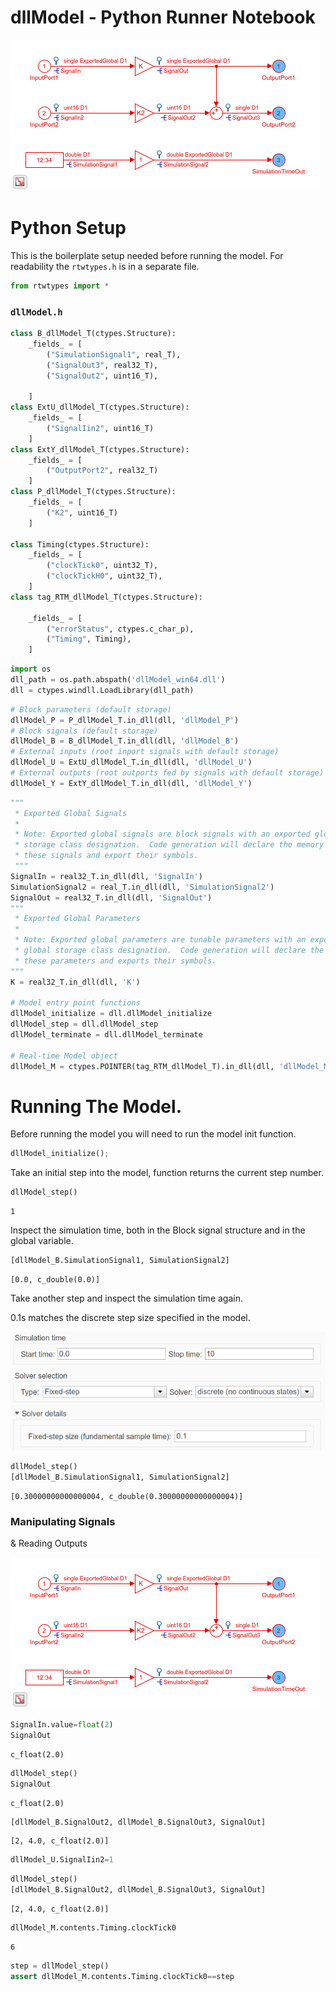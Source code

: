 # dllModel - Python Runner Notebook

![](dllModel.png)

# Python Setup

This is the boilerplate setup needed before running the model. For readability the `rtwtypes.h` is in a separate file.


```python
from rtwtypes import *
```

### ```dllModel.h```


```python
class B_dllModel_T(ctypes.Structure):
    _fields_ = [
        ("SimulationSignal1", real_T),
        ("SignalOut3", real32_T),
        ("SignalOut2", uint16_T),
        
    ]
class ExtU_dllModel_T(ctypes.Structure):
    _fields_ = [
        ("SignalIin2", uint16_T)
    ]
class ExtY_dllModel_T(ctypes.Structure):
    _fields_ = [
        ("OutputPort2", real32_T)
    ]
class P_dllModel_T(ctypes.Structure):
    _fields_ = [
        ("K2", uint16_T)
    ]
    
class Timing(ctypes.Structure):
    _fields_ = [
        ("clockTick0", uint32_T),
        ("clockTickH0", uint32_T),
    ]
class tag_RTM_dllModel_T(ctypes.Structure):
    
    _fields_ = [
        ("errorStatus", ctypes.c_char_p),
        ("Timing", Timing),
    ]
```


```python
import os
dll_path = os.path.abspath('dllModel_win64.dll')
dll = ctypes.windll.LoadLibrary(dll_path)
```


```python
# Block parameters (default storage)
dllModel_P = P_dllModel_T.in_dll(dll, 'dllModel_P')
# Block signals (default storage)
dllModel_B = B_dllModel_T.in_dll(dll, 'dllModel_B')
# External inputs (root inport signals with default storage)
dllModel_U = ExtU_dllModel_T.in_dll(dll, 'dllModel_U')
# External outputs (root outports fed by signals with default storage)
dllModel_Y = ExtY_dllModel_T.in_dll(dll, 'dllModel_Y')
```


```python
"""
 * Exported Global Signals
 *
 * Note: Exported global signals are block signals with an exported global
 * storage class designation.  Code generation will declare the memory for
 * these signals and export their symbols.
 """
SignalIn = real32_T.in_dll(dll, 'SignalIn')
SimulationSignal2 = real_T.in_dll(dll, 'SimulationSignal2')
SignalOut = real32_T.in_dll(dll, 'SignalOut')
"""
 * Exported Global Parameters
 *
 * Note: Exported global parameters are tunable parameters with an exported
 * global storage class designation.  Code generation will declare the memory for
 * these parameters and exports their symbols.
"""
K = real32_T.in_dll(dll, 'K')

# Model entry point functions
dllModel_initialize = dll.dllModel_initialize
dllModel_step = dll.dllModel_step
dllModel_terminate = dll.dllModel_terminate

# Real-time Model object
dllModel_M = ctypes.POINTER(tag_RTM_dllModel_T).in_dll(dll, 'dllModel_M')
```

# Running The Model.

Before running the model you will need to run the model init function.


```python
dllModel_initialize();
```

Take an initial step into the model, function returns the current step number.


```python
dllModel_step()
```




    1



Inspect the simulation time, both in the Block signal structure and in the global variable.


```python
[dllModel_B.SimulationSignal1, SimulationSignal2]
```




    [0.0, c_double(0.0)]



Take another step and inspect the simulation time again.

0.1s matches the discrete step size specified in the model.

![](dllModel_solver.png)



```python
dllModel_step()
[dllModel_B.SimulationSignal1, SimulationSignal2]
```




    [0.30000000000000004, c_double(0.30000000000000004)]



### Manipulating Signals

& Reading Outputs

![](dllModel.png)


```python
SignalIn.value=float(2)
SignalOut
```




    c_float(2.0)




```python
dllModel_step()
SignalOut
```




    c_float(2.0)




```python
[dllModel_B.SignalOut2, dllModel_B.SignalOut3, SignalOut]
```




    [2, 4.0, c_float(2.0)]




```python
dllModel_U.SignalIin2=1
```


```python
dllModel_step()
[dllModel_B.SignalOut2, dllModel_B.SignalOut3, SignalOut]
```




    [2, 4.0, c_float(2.0)]




```python
dllModel_M.contents.Timing.clockTick0
```




    6




```python
step = dllModel_step()
assert dllModel_M.contents.Timing.clockTick0==step
```
